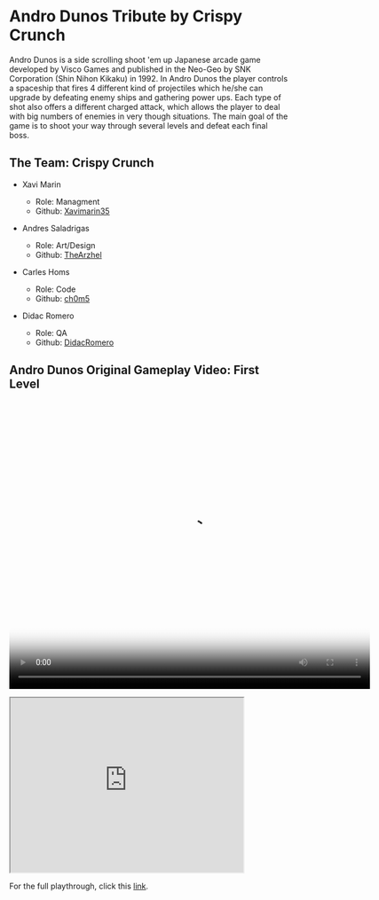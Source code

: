 <!DOCTYPE html>
<html>
<body>

# Andro Dunos Tribute by Crispy Crunch

Andro Dunos is a side scrolling shoot 'em up Japanese arcade game developed by Visco Games and published in the Neo-Geo by SNK Corporation (Shin Nihon Kikaku) in 1992. In Andro Dunos the player controls a spaceship that fires 4 different kind of projectiles which he/she can upgrade by defeating enemy ships and gathering power ups. Each type of shot also offers a different charged attack, which allows the player to deal with big numbers of enemies in very though situations. The main goal of the game is to shoot your way through several levels and defeat each final boss.

## The Team: Crispy Crunch
* Xavi Marin
  * Role: Managment
  * Github: [Xavimarin35](https://github.com/xavimarin35)

* Andres Saladrigas
  * Role: Art/Design
  * Github: [TheArzhel](https://github.com/TheArzhel)

* Carles Homs 
  * Role: Code
  * Github: [ch0m5](https://github.com/ch0m5)

* Didac Romero
  * Role: QA
  * Github: [DidacRomero](https://github.com/DidacRomero)



## Andro Dunos Original Gameplay Video: First Level
<video src="Andro Dunos - Arcade First Level Gameplay (480p).mp4" poster="Andro Dunos Poster.jpg" width="650" height="520" controls preload></video>

<iframe width="420" height="315"
src="https://www.youtube.com/embed/MnGQaKxnA_E">
</iframe>

For the full playthrough, click this [link](https://www.youtube.com/watch?v=iQOrXlf34es&feature=youtu.be).


</body>
</html>
